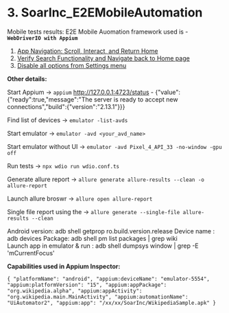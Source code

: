 # 3. SoarInc_E2EMobileAutomation

Mobile tests results: E2E Mobile Auomation framework used is - **`WebDriverIO with Appium`**

1. [App Navigation: Scroll, Interact, and Return Home](https://github.com/Aishwarya-U-R/SoarInc_E2EMobileAutomation/releases/download/v1.0/Test1-Scroll.mov)
2. [Verify Search Functionality and Navigate back to Home page](https://github.com/Aishwarya-U-R/SoarInc_E2EMobileAutomation/releases/download/v1.0/Test2-Search.mov)
3. [Disable all options from Settings menu](https://github.com/Aishwarya-U-R/SoarInc_E2EMobileAutomation/releases/download/v1.0/Test3-DisableOptions.mov)

**Other details:**

Start Appium -> `appium`
http://127.0.0.1:4723/status - {"value":{"ready":true,"message":"The server is ready to accept new connections","build":{"version":"2.13.1"}}}

Find list of devices -> `emulator -list-avds`

Start emulator -> `emulator -avd <your_avd_name>`

Start emulator without UI -> `emulator -avd Pixel_4_API_33 -no-window -gpu off`

Run tests -> `npx wdio run wdio.conf.ts`

Generate allure report -> `allure generate allure-results --clean -o allure-report`

Launch allure broswr -> `allure open allure-report`

Single file report using the -> `allure generate --single-file allure-results --clean`

Android version: adb shell getprop ro.build.version.release
Device name : adb devices
Package: adb shell pm list packages | grep wiki  
Launch app in emulator & run : adb shell dumpsys window | grep -E 'mCurrentFocus'

**Capabilities used in Appium Inspector:**

`{
  "platformName": "android",
  "appium:deviceName": "emulator-5554",
  "appium:platformVersion": "15",
  "appium:appPackage": "org.wikipedia.alpha",
  "appium:appActivity": "org.wikipedia.main.MainActivity",
  "appium:automationName": "UiAutomator2",
  "appium:app": "/xx/xx/SoarInc/WikipediaSample.apk"
}`
